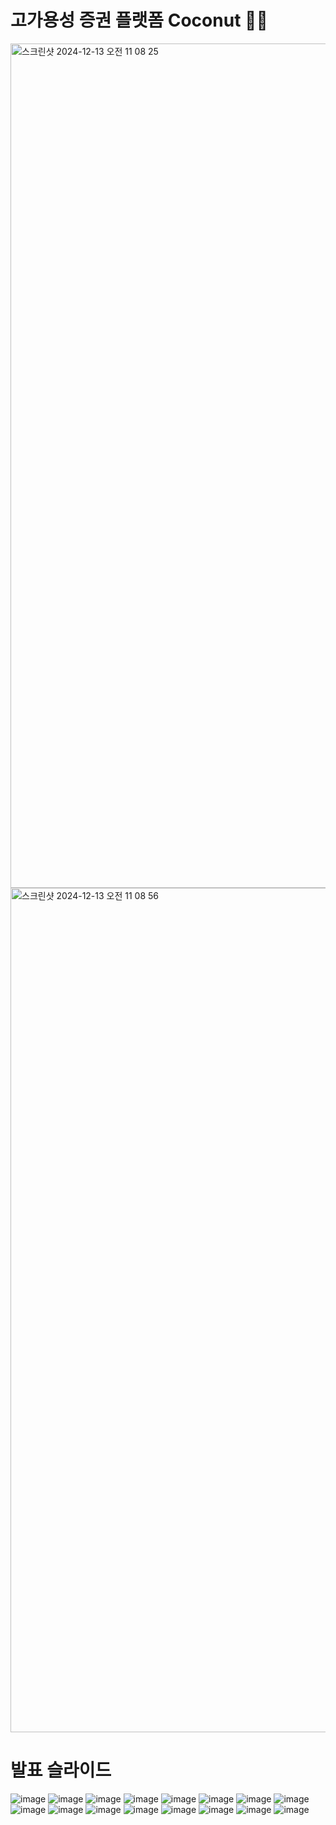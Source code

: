 # 고가용성 증권 플랫폼 Coconut 🥥🌴
<img width="1351" alt="스크린샷 2024-12-13 오전 11 08 25" src="https://github.com/user-attachments/assets/aef64bbf-8685-4902-897f-be65050e8a16" />

<img width="1351" alt="스크린샷 2024-12-13 오전 11 08 56" src="https://github.com/user-attachments/assets/fbd4149a-389b-4904-a05b-fa7cf818b41e" />

# 발표 슬라이드
![image](https://github.com/user-attachments/assets/bcbd52d3-672c-4276-a5ef-84597f976450)
![image](https://github.com/user-attachments/assets/b2114312-3009-4157-8116-e4f86e2ecb96)
![image](https://github.com/user-attachments/assets/7b963426-4458-43da-8bc2-cc8a54c11c83)
![image](https://github.com/user-attachments/assets/54f1ed52-f941-4d23-ac94-bf9812242b67)
![image](https://github.com/user-attachments/assets/1b5391a7-bce2-4150-88e6-42a6b7d8b526)
![image](https://github.com/user-attachments/assets/c9c4b026-aa80-4a9f-a203-d910776256f2)
![image](https://github.com/user-attachments/assets/68dd36dc-66f2-4155-b859-b1b292cc7c2f)
![image](https://github.com/user-attachments/assets/90a0a621-36c3-4740-b205-9241bc3a39a8)
![image](https://github.com/user-attachments/assets/32664676-35c4-4c57-ba77-003fa1dc62e2)
![image](https://github.com/user-attachments/assets/e0d57478-0cd7-45f2-9b1b-177429dd9da6)
![image](https://github.com/user-attachments/assets/75524443-e162-4c4a-97fa-c49fcb246b4c)
![image](https://github.com/user-attachments/assets/bb66bfd5-5efd-44e9-b21c-da132921545a)
![image](https://github.com/user-attachments/assets/262bbfe5-1ac7-4a27-95d7-09a7965426fb)
![image](https://github.com/user-attachments/assets/8900c762-ff44-40ce-99aa-44a1ea4dbac3)
![image](https://github.com/user-attachments/assets/cd392969-6302-4856-8696-e4bbf4f9dc78)
![image](https://github.com/user-attachments/assets/6717d676-a523-4983-a2b0-ae219cebdc80)
